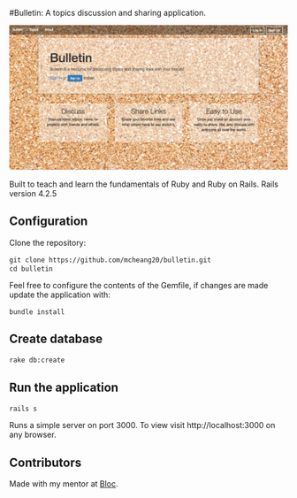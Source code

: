 #Bulletin: A topics discussion and sharing application.  

![](https://github.com/mcheang20/mcheang20.github.io/blob/master/img/bulletin.png)

Built to teach and learn the fundamentals of Ruby and Ruby on Rails.
Rails version 4.2.5

## Configuration

Clone the repository:
```
git clone https://github.com/mcheang20/bulletin.git
cd bulletin
```
Feel free to configure the contents of the Gemfile, if changes are made update the application with:
```
bundle install
```
## Create database
```
rake db:create
```

## Run the application
```
rails s
```
Runs a simple server on port 3000. To view visit http://localhost:3000 on any browser.

## Contributors

 Made with my mentor at [Bloc](http://bloc.io).
